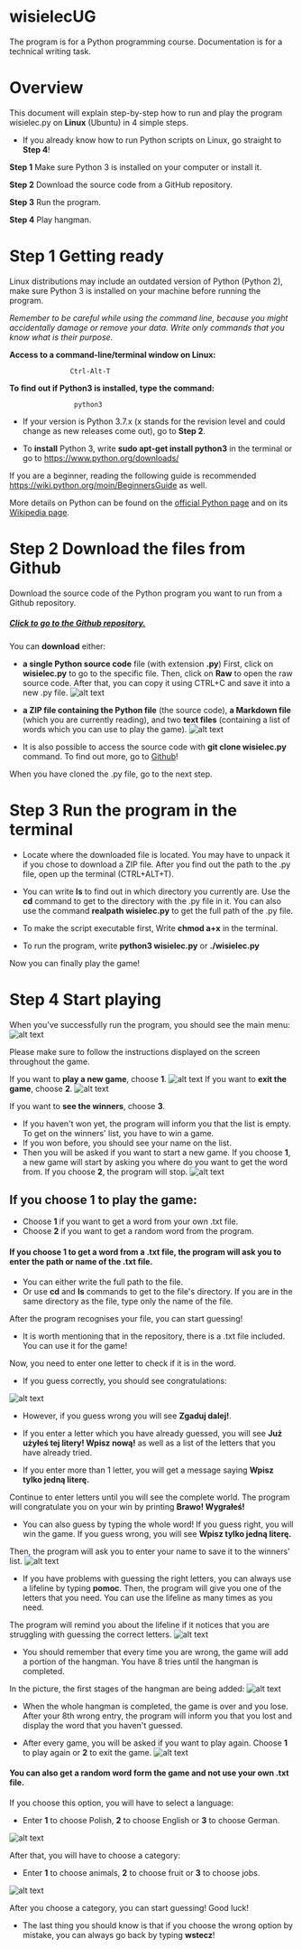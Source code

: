 # wisielecUG
The program is for a Python programming course. 
Documentation is for a technical writing task.

# Overview
This document will explain step-by-step how to run and play the program wisielec.py on **Linux** (Ubuntu) in 4 simple steps.

- If you already know how to run Python scripts on Linux, go straight to **Step 4**!

**Step 1** Make sure Python 3 is installed on your computer or install it.

**Step 2** Download the source code from a GitHub repository.

**Step 3** Run the program.

**Step 4** Play hangman.


# Step 1 Getting ready

Linux distributions may include an outdated version of Python (Python 2), make sure Python 3 is installed on your machine before running the program.

*Remember to be careful while using the command line, because you might accidentally damage or remove your data. Write only commands that you know what is their purpose.*

**Access to a command-line/terminal window on Linux:**

                   Ctrl-Alt-T
    
**To find out if Python3 is installed, type the command:** 

                    python3

        
- If your version is Python 3.7.x (x stands for the revision level and could change as new releases come out), go to **Step 2**.

- To **install** Python 3, write **sudo apt-get install python3** in the terminal or go to https://www.python.org/downloads/ 

If you are a beginner, reading the following guide is recommended https://wiki.python.org/moin/BeginnersGuide as well.

More details on Python can be found on the [official Python page](https://www.python.org/about/)
and on its [Wikipedia page](https://en.wikipedia.org/wiki/Python_(programming_language)).


# Step 2 Download the files from Github
Download the source code of the Python program you want to run from a Github repository.

##### [Click to go to the Github repository.](https://github.com/MartynaIwaniec/wisielecUG)

You can **download** either:
- **a single Python source code** file (with extension **.py**)
First, click on **wisielec.py** to go to the specific file. Then, click on **Raw** to open the raw source code. After that, you can copy it using CTRL+C and save it into a new .py file.
![alt text](https://i.imgur.com/kKYrHvP.png "pic1")

- **a ZIP file containing the Python file** (the source code), **a Markdown file** (which you are currently reading), and two **text files** (containing a list of words which you can use to play the game).
![alt text](https://i.imgur.com/vqWjz8V.png "pic2")


- It is also possible to access the source code with **git clone wisielec.py** command. To find out more, go to [Github]( https://help.github.com/en/github/creating-cloning-and-archiving-repositories/cloning-a-repository )!

When you have cloned the .py file, go to the next step.

# Step 3 Run the program in the terminal
- Locate where the downloaded file is located. You may have to unpack it if you chose to download a ZIP file. 
After you find out the path to the .py file, open up the terminal (CTRL+ALT+T).

- You can write **ls** to find out in which directory you currently are. Use the **cd** command to get to the directory with the .py file in it.
You can also use the command **realpath wisielec.py** to get the full path of the .py file.

- To make the script executable first, Write **chmod a+x** in the terminal.

- To run the program, write **python3 wisielec.py** or **./wisielec.py**

Now you can finally play the game!

# Step 4 Start playing
When you've successfully run the program, you should see the main menu:
![alt text](https://i.imgur.com/VUsnxXw.png "pic3")

Please make sure to follow the instructions displayed on the screen throughout the game.

If you want to **play a new game**, choose **1**.
![alt text](https://i.imgur.com/Y6Dzv8X.png
 "pic12")
If you want to **exit the game**, choose **2**.
 ![alt text]( https://i.imgur.com/AADiqOw.png
 "pic11")

If you want to **see the winners**, choose **3**.
- If you haven't won yet, the program will inform you that the list is empty. To get on the winners' list, you have to win a game.
- If you won before, you should see your name on the list.
- Then you will be asked if you want to start a new game. If you choose **1**, a new game will start by asking you where do you want to get the word from. If you choose **2**, the program will stop.
![alt text](https://i.imgur.com/D8u9kL3.png)


## If you choose **1** to play the game:
- Choose **1** if you want to get a word from your own .txt file.
- Choose **2** if you want to get a random word from the program.

#### If you choose 1 to get a word from a .txt file, the program will ask you to enter the path or name of the .txt file. 

- You can either write the full path to the file.
- Or use **cd** and **ls** commands to get to the file's directory. If you are in the same directory as the file, type only the name of the file.

After the program recognises your file, you can start guessing!

- It is worth mentioning that in the repository, there is a .txt file included. You can use it for the game!

  
 Now, you need to enter one letter to check if it is in the word.
 - If you guess correctly, you should see congratulations:
 
![alt text](https://i.imgur.com/ql7o4xe.png
 "pic6")
 
- However, if you guess wrong you will see **Zgaduj dalej!**.
 
- If you enter a letter which you have already guessed, you will see **Już użyłeś tej litery! Wpisz nową!** as well as a list of the letters that you have already tried.

- If you enter more than 1 letter, you will get a message saying **Wpisz tylko jedną literę.**
 
 Continue to enter letters until you will see the complete world. The program will congratulate you on your win by printing 
 **Brawo! Wygrałeś!**

- You can also guess by typing the whole word! 
If you guess right, you will win the game. If you guess wrong, you will see **Wpisz tylko jedną literę.**

Then, the program will ask you to enter your name to save it to the winners' list.
 ![alt text](https://i.imgur.com/6RmGuyE.png)

- If you have problems with guessing the right letters, you can always use a lifeline by typing **pomoc**.
Then, the program will give you one of the letters that you need.
You can use the lifeline as many times as you need.

The program will remind you about the lifeline if it notices that you are struggling with guessing the correct letters.
 ![alt text](https://i.imgur.com/VNF2xHF.png "pic8")

 
 - You should remember that every time you are wrong, the game will add a portion of the hangman. 
 You have 8 tries until the hangman is completed.

In the picture, the first stages of the hangman are being added:
 ![alt text](https://i.imgur.com/6a9izYm.png "pic9")

- When the whole hangman is completed, the game is over and you lose.
After your 8th wrong entry, the program will inform you that you lost and display the word that you haven't guessed.

- After every game, you will be asked if you want to play again. Choose **1** to play again or **2** to exit the game.
![alt text](https://i.imgur.com/pDHh2Kb.png "pic10")

#### You can also get a random word form the game and not use your own .txt file.
If you choose this option, you will have to select a language:
- Enter **1** to choose Polish, **2** to choose English or **3** to choose German.

![alt text](https://i.imgur.com/af1LHP4.png "pic13")

 After that, you will have to choose a category:
- Enter **1** to choose animals, **2** to choose fruit or **3** to choose jobs.

![alt text](https://i.imgur.com/xfgC7mB.png "pic14")

After you choose a category, you can start guessing! Good luck!

- The last thing you should know is that if you choose the wrong option by mistake, you can always go back by typing **wstecz**!

